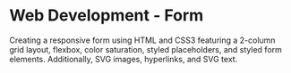 # Web Development - Form
Creating a responsive form using HTML and CSS3 featuring a 2-column grid layout, flexbox, color saturation, styled placeholders, and styled form elements. Additionally, SVG images, hyperlinks, and SVG text.
